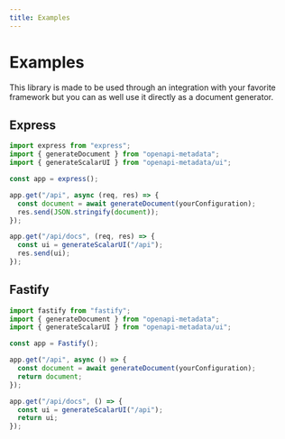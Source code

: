 ```yaml
---
title: Examples
---
```


# Examples

This library is made to be used through an integration with your favorite framework but you can as well use it directly as a document generator.

## Express

```ts
import express from "express";
import { generateDocument } from "openapi-metadata";
import { generateScalarUI } from "openapi-metadata/ui";

const app = express();

app.get("/api", async (req, res) => {
  const document = await generateDocument(yourConfiguration);
  res.send(JSON.stringify(document));
});

app.get("/api/docs", (req, res) => {
  const ui = generateScalarUI("/api");
  res.send(ui);
});
```

## Fastify

```ts
import fastify from "fastify";
import { generateDocument } from "openapi-metadata";
import { generateScalarUI } from "openapi-metadata/ui";

const app = Fastify();

app.get("/api", async () => {
  const document = await generateDocument(yourConfiguration);
  return document;
});

app.get("/api/docs", () => {
  const ui = generateScalarUI("/api");
  return ui;
});
```
